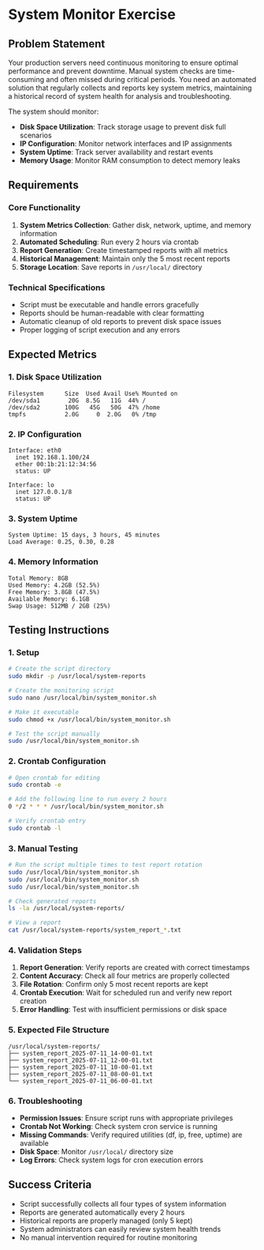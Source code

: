 # System Monitor Exercise

## Problem Statement

Your production servers need continuous monitoring to ensure optimal performance and prevent downtime. Manual system checks are time-consuming and often missed during critical periods. You need an automated solution that regularly collects and reports key system metrics, maintaining a historical record of system health for analysis and troubleshooting.

The system should monitor:
- **Disk Space Utilization**: Track storage usage to prevent disk full scenarios
- **IP Configuration**: Monitor network interfaces and IP assignments
- **System Uptime**: Track server availability and restart events
- **Memory Usage**: Monitor RAM consumption to detect memory leaks

## Requirements

### Core Functionality
1. **System Metrics Collection**: Gather disk, network, uptime, and memory information
2. **Automated Scheduling**: Run every 2 hours via crontab
3. **Report Generation**: Create timestamped reports with all metrics
4. **Historical Management**: Maintain only the 5 most recent reports
5. **Storage Location**: Save reports in `/usr/local/` directory

### Technical Specifications
- Script must be executable and handle errors gracefully
- Reports should be human-readable with clear formatting
- Automatic cleanup of old reports to prevent disk space issues
- Proper logging of script execution and any errors

## Expected Metrics

### 1. Disk Space Utilization
```
Filesystem      Size  Used Avail Use% Mounted on
/dev/sda1        20G  8.5G   11G  44% /
/dev/sda2       100G   45G   50G  47% /home
tmpfs           2.0G     0  2.0G   0% /tmp
```

### 2. IP Configuration
```
Interface: eth0
  inet 192.168.1.100/24
  ether 00:1b:21:12:34:56
  status: UP

Interface: lo
  inet 127.0.0.1/8
  status: UP
```

### 3. System Uptime
```
System Uptime: 15 days, 3 hours, 45 minutes
Load Average: 0.25, 0.30, 0.28
```

### 4. Memory Information
```
Total Memory: 8GB
Used Memory: 4.2GB (52.5%)
Free Memory: 3.8GB (47.5%)
Available Memory: 6.1GB
Swap Usage: 512MB / 2GB (25%)
```

## Testing Instructions

### 1. Setup
```bash
# Create the script directory
sudo mkdir -p /usr/local/system-reports

# Create the monitoring script
sudo nano /usr/local/bin/system_monitor.sh

# Make it executable
sudo chmod +x /usr/local/bin/system_monitor.sh

# Test the script manually
sudo /usr/local/bin/system_monitor.sh
```

### 2. Crontab Configuration
```bash
# Open crontab for editing
sudo crontab -e

# Add the following line to run every 2 hours
0 */2 * * * /usr/local/bin/system_monitor.sh

# Verify crontab entry
sudo crontab -l
```

### 3. Manual Testing
```bash
# Run the script multiple times to test report rotation
sudo /usr/local/bin/system_monitor.sh
sudo /usr/local/bin/system_monitor.sh
sudo /usr/local/bin/system_monitor.sh

# Check generated reports
ls -la /usr/local/system-reports/

# View a report
cat /usr/local/system-reports/system_report_*.txt
```

### 4. Validation Steps
1. **Report Generation**: Verify reports are created with correct timestamps
2. **Content Accuracy**: Check all four metrics are properly collected
3. **File Rotation**: Confirm only 5 most recent reports are kept
4. **Crontab Execution**: Wait for scheduled run and verify new report creation
5. **Error Handling**: Test with insufficient permissions or disk space

### 5. Expected File Structure
```
/usr/local/system-reports/
├── system_report_2025-07-11_14-00-01.txt
├── system_report_2025-07-11_12-00-01.txt
├── system_report_2025-07-11_10-00-01.txt
├── system_report_2025-07-11_08-00-01.txt
└── system_report_2025-07-11_06-00-01.txt
```

### 6. Troubleshooting
- **Permission Issues**: Ensure script runs with appropriate privileges
- **Crontab Not Working**: Check system cron service is running
- **Missing Commands**: Verify required utilities (df, ip, free, uptime) are available
- **Disk Space**: Monitor `/usr/local/` directory size
- **Log Errors**: Check system logs for cron execution errors

## Success Criteria
- Script successfully collects all four types of system information
- Reports are generated automatically every 2 hours
- Historical reports are properly managed (only 5 kept)
- System administrators can easily review system health trends
- No manual intervention required for routine monitoring
